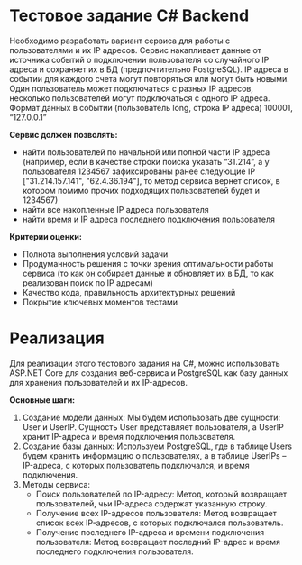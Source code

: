 ﻿# Тестовое задание C# Backend


Необходимо разработать вариант сервиса для работы с пользователями и их IP адресов. 
Сервис накапливает данные от источника событий о подключении пользователя со случайного IP адреса и сохраняет их в БД (предпочтительно PostgreSQL). IP адреса в событии для каждого счета могут повторяться или могут быть новыми. Один пользователь может подключаться с разных IP адресов, несколько пользователей могут подключаться с одного IP адреса. 
Формат данных в событии (пользователь long, строка IP адреса)
100001, “127.0.0.1”

**Сервис должен позволять:**

- найти пользователей по начальной или полной части IP адреса (например, если в качестве строки поиска указать “31.214”, а у пользователя 1234567 зафиксированы ранее следующие IP ["31.214.157.141", "62.4.36.194"], то метод сервиса вернет список, в котором помимо прочих подходящих пользователей будет и 1234567) 
- найти все накопленные IP адреса пользователя 
- найти время и IP адреса последнего подключения пользователя

**Критерии оценки:**
- Полнота выполнения условий задачи 
- Продуманность решения с точки зрения оптимальности работы сервиса (то как он собирает данные и обновляет их в БД, то как реализован поиск по IP адресам)
- Качество кода, правильность архитектурных решений 
- Покрытие ключевых моментов тестами

# Реализация
Для реализации этого тестового задания на C#, можно использовать ASP.NET Core для создания веб-сервиса и PostgreSQL как базу данных для хранения пользователей и их IP-адресов.

**Основные шаги:**
1. Создание модели данных: Мы будем использовать две сущности: User и UserIP. Сущность User представляет пользователя, а UserIP хранит IP-адреса и время подключения пользователя.
2. Создание базы данных: Используем PostgreSQL, где в таблице Users будем хранить информацию о пользователях, а в таблице UserIPs – IP-адреса, с которых пользователь подключался, и время подключения.
3. Методы сервиса:
    - Поиск пользователей по IP-адресу: Метод, который возвращает пользователей, чьи IP-адреса содержат указанную строку.
    - Получение всех IP-адресов пользователя: Метод возвращает список всех IP-адресов, с которых подключался пользователь.
    - Получение последнего IP-адреса и времени подключения пользователя: Метод возвращает последний IP-адрес и время последнего подключения пользователя.